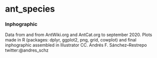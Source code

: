 # ant_species

### Inphographic
Data from and from AntWiki.org and AntCat.org to september 2020.
Plots made in R (packages: dplyr, ggplot2, png, grid, cowplot) and final inphographic assembled in Illustrator CC.
Andrés F. Sánchez–Restrepo          twitter:@andres_schz
